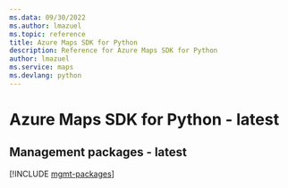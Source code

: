 ```yaml
---
ms.data: 09/30/2022
ms.author: lmazuel
ms.topic: reference
title: Azure Maps SDK for Python
description: Reference for Azure Maps SDK for Python
author: lmazuel
ms.service: maps
ms.devlang: python
---
```

# Azure Maps SDK for Python - latest

## Management packages - latest
[!INCLUDE [mgmt-packages](maps-mgmt-index.md)]